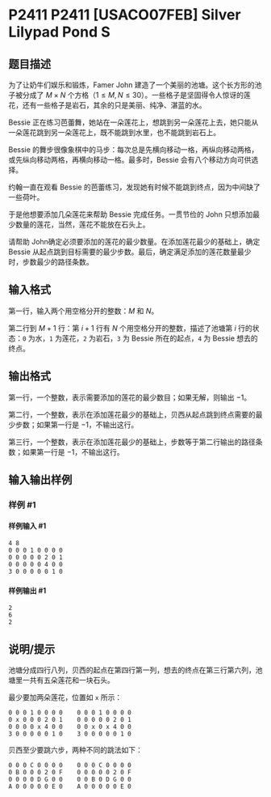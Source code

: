 # P2411 P2411 [USACO07FEB] Silver Lilypad Pond S

## 题目描述

为了让奶牛们娱乐和锻炼，Famer John 建造了一个美丽的池塘。这个长方形的池子被分成了 $M \times N$ 个方格（$1 \le M,N \le 30$）。一些格子是坚固得令人惊讶的莲花，还有一些格子是岩石，其余的只是美丽、纯净、湛蓝的水。

Bessie 正在练习芭蕾舞，她站在一朵莲花上，想跳到另一朵莲花上去，她只能从一朵莲花跳到另一朵莲花上，既不能跳到水里，也不能跳到岩石上。

Bessie 的舞步很像象棋中的马步：每次总是先横向移动一格，再纵向移动两格，或先纵向移动两格，再横向移动一格。最多时，Bessie 会有八个移动方向可供选择。

约翰一直在观看 Bessie 的芭蕾练习，发现她有时候不能跳到终点，因为中间缺了一些荷叶。

于是他想要添加几朵莲花来帮助 Bessie 完成任务。一贯节俭的 John 只想添加最少数量的莲花，当然，莲花不能放在石头上。

请帮助 John确定必须要添加的莲花的最少数量。在添加莲花最少的基础上，确定 Bessie 从起点跳到目标需要的最少步数。最后，确定满足添加的莲花数量最少时，步数最少的路径条数。

## 输入格式

第一行，输入两个用空格分开的整数：$M$ 和 $N$。

第二行到 $M + 1$ 行：第 $i + 1$ 行有 $N$ 个用空格分开的整数，描述了池塘第 $i$ 行的状态：`0` 为水，`1` 为莲花，`2` 为岩石，`3` 为 Bessie 所在的起点，`4` 为 Bessie 想去的终点。

## 输出格式

第一行，一个整数，表示需要添加的莲花的最少数目；如果无解，则输出 $-1$。

第二行，一个整数，表示在添加莲花最少的基础上，贝西从起点跳到终点需要的最少步数；如果第一行是 $-1$，不输出这行。

第三行，一个整数，表示在添加莲花最少的基础上，步数等于第二行输出的路径条数；如果第一行是 $-1$，不输出这行。

## 输入输出样例

### 样例 #1

#### 样例输入 #1

```
4 8 
0 0 0 1 0 0 0 0 
0 0 0 0 0 2 0 1 
0 0 0 0 0 4 0 0 
3 0 0 0 0 0 1 0
```

#### 样例输出 #1

```
2
6
2
```

## 说明/提示

池塘分成四行八列，贝西的起点在第四行第一列，想去的终点在第三行第六列，池塘里一共有五朵莲花和一块石头。

最少要加两朵莲花，位置如 `x` 所示：

```
0 0 0 1 0 0 0 0    0 0 0 1 0 0 0 0 
0 x 0 0 0 2 0 1    0 0 0 0 0 2 0 1 
0 0 0 0 x 4 0 0    0 0 x 0 x 4 0 0 
3 0 0 0 0 0 1 0    3 0 0 0 0 0 1 0 
```

贝西至少要跳六步，两种不同的跳法如下：

```
0 0 0 C 0 0 0 0    0 0 0 C 0 0 0 0 
0 B 0 0 0 2 0 F    0 0 0 0 0 2 0 F 
0 0 0 0 D G 0 0    0 0 B 0 D G 0 0 
A 0 0 0 0 0 E 0    A 0 0 0 0 0 E 0  
```
